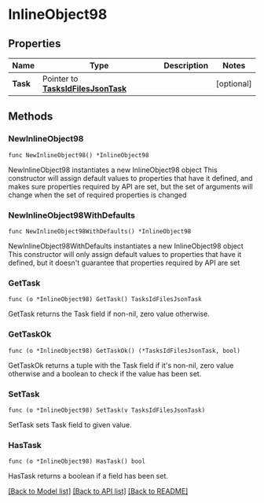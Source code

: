 # InlineObject98

## Properties

Name | Type | Description | Notes
------------ | ------------- | ------------- | -------------
**Task** | Pointer to [**TasksIdFilesJsonTask**](TasksIdFilesJsonTask.md) |  | [optional] 

## Methods

### NewInlineObject98

`func NewInlineObject98() *InlineObject98`

NewInlineObject98 instantiates a new InlineObject98 object
This constructor will assign default values to properties that have it defined,
and makes sure properties required by API are set, but the set of arguments
will change when the set of required properties is changed

### NewInlineObject98WithDefaults

`func NewInlineObject98WithDefaults() *InlineObject98`

NewInlineObject98WithDefaults instantiates a new InlineObject98 object
This constructor will only assign default values to properties that have it defined,
but it doesn't guarantee that properties required by API are set

### GetTask

`func (o *InlineObject98) GetTask() TasksIdFilesJsonTask`

GetTask returns the Task field if non-nil, zero value otherwise.

### GetTaskOk

`func (o *InlineObject98) GetTaskOk() (*TasksIdFilesJsonTask, bool)`

GetTaskOk returns a tuple with the Task field if it's non-nil, zero value otherwise
and a boolean to check if the value has been set.

### SetTask

`func (o *InlineObject98) SetTask(v TasksIdFilesJsonTask)`

SetTask sets Task field to given value.

### HasTask

`func (o *InlineObject98) HasTask() bool`

HasTask returns a boolean if a field has been set.


[[Back to Model list]](../README.md#documentation-for-models) [[Back to API list]](../README.md#documentation-for-api-endpoints) [[Back to README]](../README.md)


